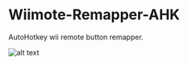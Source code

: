 # Wiimote-Remapper-AHK
AutoHotkey wii remote button remapper.

![alt text](https://i.postimg.cc/y6MByy39/Captura.png)